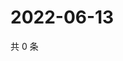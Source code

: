 # 2022-06-13

共 0 条

<!-- BEGIN WEIBO -->
<!-- 最后更新时间 Mon Jun 13 2022 12:37:17 GMT+0800 (China Standard Time) -->

<!-- END WEIBO -->
